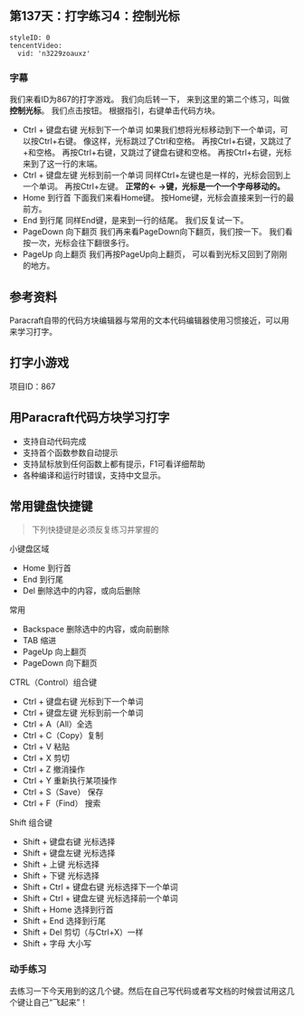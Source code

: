 ## 第137天：打字练习4：控制光标



```@TencentVideo
styleID: 0
tencentVideo:
  vid: 'n3229zoauxz'

```
 



### 字幕

我们来看ID为867的打字游戏。
我们向后转一下，
来到这里的第二个练习，叫做**控制光标**。
我们点击按钮。
根据指引，右键单击代码方块。
- Ctrl + 键盘右键  光标到下一个单词
如果我们想将光标移动到下一个单词，可以按Ctrl+右键。
像这样，光标跳过了Ctrl和空格。
再按Ctrl+右键，又跳过了+和空格。
再按Ctrl+右键，又跳过了键盘右键和空格。
再按Ctrl+右键，光标来到了这一行的末端。
- Ctrl + 键盘左键  光标到前一个单词
同样Ctrl+左键也是一样的，光标会回到上一个单词。
再按Ctrl+左键。
**正常的← →键，光标是一个一个字母移动的。**
- Home  到行首
下面我们来看Home键。
按Home键，光标会直接来到一行的最前方。
- End  到行尾
同样End键，是来到一行的结尾。
我们反复试一下。
- PageDown 向下翻页
我们再来看PageDown向下翻页，我们按一下。
我们看按一次，光标会往下翻很多行。
- PageUp 向上翻页
我们再按PageUp向上翻页，
可以看到光标又回到了刚刚的地方。

## 参考资料
Paracraft自带的代码方块编辑器与常用的文本代码编辑器使用习惯接近，可以用来学习打字。 

## 打字小游戏
项目ID：867

## 用Paracraft代码方块学习打字

- 支持自动代码完成
- 支持首个函数参数自动提示
- 支持鼠标放到任何函数上都有提示，F1可看详细帮助
- 各种编译和运行时错误，支持中文显示。

## 常用键盘快捷键

> 下列快捷键是必须反复练习并掌握的

小键盘区域
- Home  到行首
- End  到行尾
- Del 删除选中的内容，或向后删除

常用
- Backspace 删除选中的内容，或向前删除
- TAB 缩进
- PageUp 向上翻页
- PageDown 向下翻页

CTRL（Control）组合键
- Ctrl + 键盘右键  光标到下一个单词
- Ctrl + 键盘左键  光标到前一个单词
- Ctrl + A（All）全选
- Ctrl + C（Copy）复制
- Ctrl + V 粘贴
- Ctrl + X 剪切
- Ctrl + Z 撤消操作
- Ctrl + Y 重新执行某项操作
- Ctrl + S（Save） 保存
- Ctrl + F（Find） 搜索

Shift 组合键
- Shift + 键盘右键  光标选择
- Shift + 键盘左键  光标选择
- Shift + 上键  光标选择
- Shift + 下键  光标选择
- Shift + Ctrl + 键盘右键  光标选择下一个单词
- Shift + Ctrl + 键盘左键  光标选择前一个单词
- Shift + Home  选择到行首
- Shift + End  选择到行尾
- Shift + Del 剪切（与Ctrl+X）一样
- Shift + 字母  大小写

### 动手练习
去练习一下今天用到的这几个键。然后在自己写代码或者写文档的时候尝试用这几个键让自己“飞起来”！

